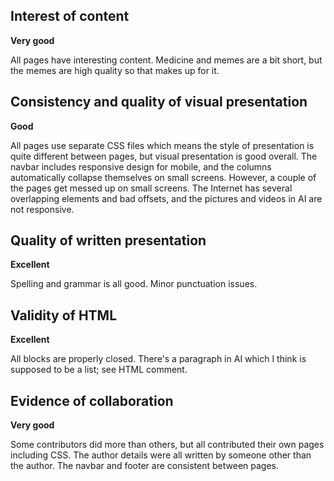 ## Interest of content

**Very good**

All pages have interesting content. Medicine and memes are a bit short, but the memes are high quality so that makes up for it.

## Consistency and quality of visual presentation

**Good**

All pages use separate CSS files which means the style of presentation is quite different between pages, but visual presentation is good overall. The navbar includes responsive design for mobile, and the columns automatically collapse themselves on small screens. However, a couple of the pages get messed up on small screens. The Internet has several overlapping elements and bad offsets, and the pictures and videos in AI are not responsive.

## Quality of written presentation

**Excellent**

Spelling and grammar is all good. Minor punctuation issues.

## Validity of HTML

**Excellent**

All blocks are properly closed. There's a paragraph in AI which I think is supposed to be a list; see HTML comment.

## Evidence of collaboration

**Very good**

Some contributors did more than others, but all contributed their own pages including CSS. The author details were all written by someone other than the author. The navbar and footer are consistent between pages.